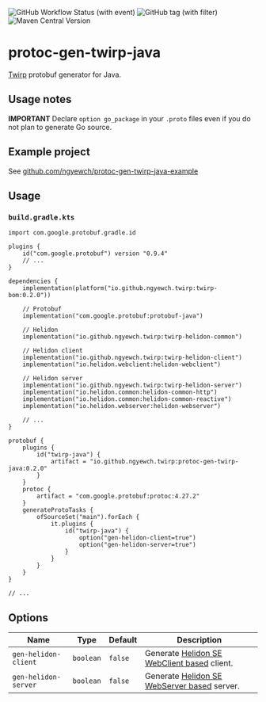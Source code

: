 ![GitHub Workflow Status (with event)](https://img.shields.io/github/actions/workflow/status/ngyewch/protoc-gen-twirp-java/CI.yml)
![GitHub tag (with filter)](https://img.shields.io/github/v/tag/ngyewch/protoc-gen-twirp-java)
![Maven Central Version](https://img.shields.io/maven-central/v/io.github.ngyewch/protoc-gen-twirp-java)

# protoc-gen-twirp-java

[Twirp](https://github.com/twitchtv/twirp) protobuf generator for Java.

## Usage notes

**IMPORTANT** Declare `option go_package` in your `.proto` files even if you do not plan to generate Go source.

## Example project

See [github.com/ngyewch/protoc-gen-twirp-java-example](https://github.com/ngyewch/protoc-gen-twirp-java-example)

## Usage

### `build.gradle.kts`
```
import com.google.protobuf.gradle.id

plugins {
    id("com.google.protobuf") version "0.9.4"
    // ...
}

dependencies {
    implementation(platform("io.github.ngyewch.twirp:twirp-bom:0.2.0"))

    // Protobuf
    implementation("com.google.protobuf:protobuf-java")

    // Helidon
    implementation("io.github.ngyewch.twirp:twirp-helidon-common")

    // Helidon client
    implementation("io.github.ngyewch.twirp:twirp-helidon-client")
    implementation("io.helidon.webclient:helidon-webclient")

    // Helidon server
    implementation("io.github.ngyewch.twirp:twirp-helidon-server")
    implementation("io.helidon.common:helidon-common-http")
    implementation("io.helidon.common:helidon-common-reactive")
    implementation("io.helidon.webserver:helidon-webserver")

    // ...
}

protobuf {
    plugins {
        id("twirp-java") {
            artifact = "io.github.ngyewch.twirp:protoc-gen-twirp-java:0.2.0"
        }
    }
    protoc {
        artifact = "com.google.protobuf:protoc:4.27.2"
    }
    generateProtoTasks {
        ofSourceSet("main").forEach {
            it.plugins {
                id("twirp-java") {
                    option("gen-helidon-client=true")
                    option("gen-helidon-server=true")
                }
            }
        }
    }
}

// ...
```

## Options

| Name                 | Type      | Default | Description                                                                                            |
|----------------------|-----------|---------|--------------------------------------------------------------------------------------------------------|
| `gen-helidon-client` | `boolean` | `false` | Generate [Helidon SE WebClient based](https://helidon.io/docs/v2/se/webclient/01_introduction) client. | 
| `gen-helidon-server` | `boolean` | `false` | Generate [Helidon SE WebServer based](https://helidon.io/docs/v2/se/webserver/01_introduction) server. | 

